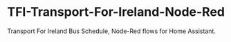 # TFI-Transport-For-Ireland-Node-Red
Transport For Ireland Bus Schedule, Node-Red flows for Home Assistant. 
